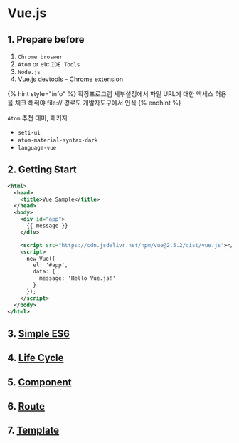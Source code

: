 # Vue.js


## 1. Prepare before

1. `Chrome broswer`
2. `Atom` or etc `IDE Tools`
3. `Node.js`
4. Vue.js devtools - Chrome extension

{% hint style="info" %}
확장프로그램 세부설정에서 파일 URL에 대한 액세스 허용을 체크 해줘야 file:// 경로도 개발자도구에서 인식
{% endhint %}

`Atom` 추천 테마, 패키지
- `seti-ui`
- `atom-material-syntax-dark`
- `language-vue`

## 2. Getting Start

```xml
<html>
  <head>
    <title>Vue Sample</title>
  </head>
  <body>
    <div id="app">
      {{ message }}
    </div>

    <script src="https://cdn.jsdelivr.net/npm/vue@2.5.2/dist/vue.js"></script>
    <script>
      new Vue({
        el: '#app',
        data: {
          message: 'Hello Vue.js!'
        }
      });
    </script>
  </body>
</html>
```
## 3. [Simple ES6](https://ocaso.gitbook.io/infodoc/language-and-framework/javascript/vue.js/es6)

## 4. [Life Cycle](https://ocaso.gitbook.io/infodoc/language-and-framework/javascript/vue.js/life-cycle)

## 5. [Component](https://ocaso.gitbook.io/infodoc/language-and-framework/javascript/vue.js/component)

## 6. [Route](https://ocaso.gitbook.io/infodoc/language-and-framework/javascript/vue.js/route)

## 7. [Template](https://ocaso.gitbook.io/infodoc/language-and-framework/javascript/vue.js/template)



